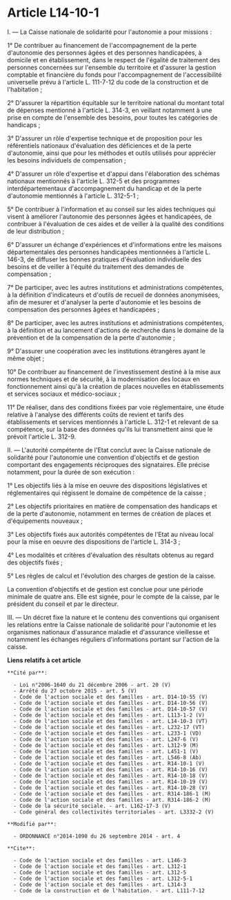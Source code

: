 # Article L14-10-1

I. ― La Caisse nationale de solidarité pour l'autonomie a pour missions : 

1° De contribuer au financement de l'accompagnement de la perte d'autonomie des personnes âgées et des personnes handicapées,
à domicile et en établissement, dans le respect de l'égalité de traitement des personnes concernées sur l'ensemble du
territoire et d'assurer la gestion comptable et financière du fonds pour l'accompagnement de l'accessibilité universelle
prévu à l'article L. 111-7-12 du code de la construction et de l'habitation ; 

2° D'assurer la répartition équitable sur le territoire national du montant total de dépenses mentionné à l'article L. 314-3,
en veillant notamment à une prise en compte de l'ensemble des besoins, pour toutes les catégories de handicaps ; 

3° D'assurer un rôle d'expertise technique et de proposition pour les référentiels nationaux d'évaluation des déficiences et
de la perte d'autonomie, ainsi que pour les méthodes et outils utilisés pour apprécier les besoins individuels de
compensation ; 

4° D'assurer un rôle d'expertise et d'appui dans l'élaboration des schémas nationaux mentionnés à l'article L. 312-5 et des
programmes interdépartementaux d'accompagnement du handicap et de la perte d'autonomie mentionnés à l'article L. 312-5-1 ; 

5° De contribuer à l'information et au conseil sur les aides techniques qui visent à améliorer l'autonomie des personnes
âgées et handicapées, de contribuer à l'évaluation de ces aides et de veiller à la qualité des conditions de leur
distribution ; 

6° D'assurer un échange d'expériences et d'informations entre les maisons départementales des personnes handicapées
mentionnées à l'article L. 146-3, de diffuser les bonnes pratiques d'évaluation individuelle des besoins et de veiller à
l'équité du traitement des demandes de compensation ; 

7° De participer, avec les autres institutions et administrations compétentes, à la définition d'indicateurs et d'outils de
recueil de données anonymisées, afin de mesurer et d'analyser la perte d'autonomie et les besoins de compensation des
personnes âgées et handicapées ; 

8° De participer, avec les autres institutions et administrations compétentes, à la définition et au lancement d'actions de
recherche dans le domaine de la prévention et de la compensation de la perte d'autonomie ; 

9° D'assurer une coopération avec les institutions étrangères ayant le même objet ; 

10° De contribuer au financement de l'investissement destiné à la mise aux normes techniques et de sécurité, à la
modernisation des locaux en fonctionnement ainsi qu'à la création de places nouvelles en établissements et services sociaux
et médico-sociaux ; 

11° De réaliser, dans des conditions fixées par voie réglementaire, une étude relative à l'analyse des différents coûts de
revient et tarifs des établissements et services mentionnés à l'article L. 312-1 et relevant de sa compétence, sur la base
des données qu'ils lui transmettent ainsi que le prévoit l'article L. 312-9. 

II. ― L'autorité compétente de l'Etat conclut avec la Caisse nationale de solidarité pour l'autonomie une convention
d'objectifs et de gestion comportant des engagements réciproques des signataires. Elle précise notamment, pour la durée de
son exécution : 

1° Les objectifs liés à la mise en oeuvre des dispositions législatives et réglementaires qui régissent le domaine de
compétence de la caisse ; 

2° Les objectifs prioritaires en matière de compensation des handicaps et de la perte d'autonomie, notamment en termes de
création de places et d'équipements nouveaux ; 

3° Les objectifs fixés aux autorités compétentes de l'Etat au niveau local pour la mise en oeuvre des dispositions de
l'article L. 314-3 ; 

4° Les modalités et critères d'évaluation des résultats obtenus au regard des objectifs fixés ; 

5° Les règles de calcul et l'évolution des charges de gestion de la caisse. 

La convention d'objectifs et de gestion est conclue pour une période minimale de quatre ans. Elle est signée, pour le compte
de la caisse, par le président du conseil et par le directeur. 

III. ― Un décret fixe la nature et le contenu des conventions qui organisent les relations entre la Caisse nationale de
solidarité pour l'autonomie et les organismes nationaux d'assurance maladie et d'assurance vieillesse et notamment les
échanges réguliers d'informations portant sur l'action de la caisse.

**Liens relatifs à cet article**

	**Cité par**:

	  - Loi n°2006-1640 du 21 décembre 2006 - art. 20 (V)
	  - Arrêté du 27 octobre 2015 - art. 5 (V)
	  - Code de l'action sociale et des familles - art. D14-10-55 (V)
	  - Code de l'action sociale et des familles - art. D14-10-56 (V)
	  - Code de l'action sociale et des familles - art. D14-10-57 (V)
	  - Code de l'action sociale et des familles - art. L113-1-2 (V)
	  - Code de l'action sociale et des familles - art. L14-10-3 (VT)
	  - Code de l'action sociale et des familles - art. L232-17 (VT)
	  - Code de l'action sociale et des familles - art. L233-1 (VD)
	  - Code de l'action sociale et des familles - art. L247-6 (V)
	  - Code de l'action sociale et des familles - art. L312-9 (M)
	  - Code de l'action sociale et des familles - art. L451-1 (V)
	  - Code de l'action sociale et des familles - art. L546-8 (Ab)
	  - Code de l'action sociale et des familles - art. R14-10-1 (V)
	  - Code de l'action sociale et des familles - art. R14-10-16 (V)
	  - Code de l'action sociale et des familles - art. R14-10-18 (V)
	  - Code de l'action sociale et des familles - art. R14-10-19 (V)
	  - Code de l'action sociale et des familles - art. R14-10-28 (V)
	  - Code de l'action sociale et des familles - art. R314-186-1 (M)
	  - Code de l'action sociale et des familles - art. R314-186-2 (M)
	  - Code de la sécurité sociale. - art. L162-17-3 (V)
	  - Code général des collectivités territoriales - art. L3332-2 (V)

	**Modifié par**:

	  - ORDONNANCE n°2014-1090 du 26 septembre 2014 - art. 4

	**Cite**:

	  - Code de l'action sociale et des familles - art. L146-3
	  - Code de l'action sociale et des familles - art. L312-1
	  - Code de l'action sociale et des familles - art. L312-5
	  - Code de l'action sociale et des familles - art. L312-5-1
	  - Code de l'action sociale et des familles - art. L314-3
	  - Code de la construction et de l'habitation. - art. L111-7-12
